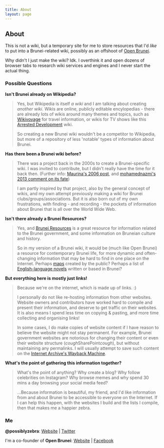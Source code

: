 ```yaml
---
title: About
layout: page
---
```


## About

This is not a wiki, but a temporary site for me to store resources that I'd *like* to put into a Brunei-related wiki, possibly as an offshoot of [Open Brunei](http://openbrunei.org/).

Why didn't I just make the wiki? Idk. I overthink it and open dozens of browser tabs to research wiki services and engines and I never start the actual thing.

### Possible Questions

**Isn't Brunei already on Wikipedia?**

>Yes, but Wikipedia is itself *a wiki* and I am talking about creating *another wiki*. Wikis are online, publicly editable encylopedias - there are already lots of wikis around many themes and topics, such as [Wikivoyage](https://en.wikivoyage.org/wiki/Phuket_Town) for travel information, or wikis for TV shows like this [Arrested Development](http://arresteddevelopment.wikia.com/wiki/Bluth's_Original_Frozen_Banana_Stand) wiki.
>
>So creating a new Brunei wiki wouldn't be a competitor to Wikipedia, but more of a repository of less 'notable' types of information about Brunei.

**Has there been a Brunei wiki before?**

>There was a project back in the 2000s to create a Brunei-specific wiki. I was invited to contribute, but I didn't really have the time for it back then. (Further info: [Maurina's 2006 post](https://iammaurina.com/2006/12/31/blogspeak-anyone-out-there-interested-on-doing-a-bruneian-wiki/), and [mohamednazmi's 2013 comment on its fate](http://openbrunei.org/2013/11/brunei-online-platform-websites/#comment-696))
>
>I am partly inspired by that project, also by the general concept of wikis, and my own attempt previously making a wiki for Brunei clubs/groups/associations. But it is also born out of my own frustrations, with finding - and recording - the pockets of information about Brunei that is all over the World Wide Web.

**Isn't there already a Brunei Resources?**

>Yes, and [Brunei Resources](http://bruneiresources.com/) is a great resource for information related to the Brunei government, and some information on Bruneian culture and history.
>
>So in my version of a Brunei wiki, it would be (much like Open Brunei) a resource for contemporary Brunei life, for more dynamic and often-changing information that may be hard to find in one place on the Internet. Perhaps [maps](lists/maps.html) created by the public? Perhaps a list of [English-language novels](lists/fiction-anglophone.html) written or based in Brunei?

**But everything here is mostly just links!** 

>Because we're on the internet, which is made up of links. :)
>
>I personally do not like re-hosting information from other websites. Website owners and contributors have worked hard to compile and present their information, and deserve to get traffic on their websites. It is also means I spend less time on copying & pasting, and more time collecting and organising links!
>
>In some cases, I do make copies of website content if I have reason to believe the website might not stay permanent. For example, Brunei government websites are notorious for changing their content or even their website structure (*cough*SharePoint*cough*), but without maintaining any permalinks. I will usually attempt to save such content on the [Internet Archive's Wayback Machine](http://web.archive.org/).

**What's the point of gathering this information together?**

>What's the point of anything? Why create a blog? Why follow celebrities on Instagram? Why browse memes and why spend 30 mins a day browsing your social media feed?
>
>...Because information is beautiful, my friend, and I'd like information from and about Brunei to be accessible to everyone on the Internet. If I can help this happen, with the websites I build and the lists I compile, then that makes me a happier zebra.

### Me

**@possiblyzebra**: [Website](http://possiblyzebra.net/) \| [Twitter](https://twitter.com/possiblyzebra)

I'm a co-founder of **Open Brunei**: [Website](http://openbrunei.org/) \| [Facebook](https://facebook.com/openbrunei)
